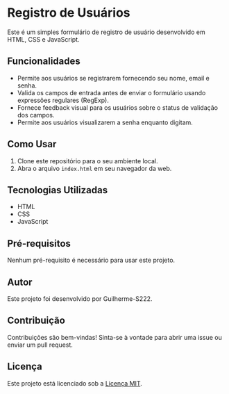# Registro de Usuários

Este é um simples formulário de registro de usuário desenvolvido em HTML, CSS e JavaScript.

## Funcionalidades

- Permite aos usuários se registrarem fornecendo seu nome, email e senha.
- Valida os campos de entrada antes de enviar o formulário usando expressões regulares (RegExp).
- Fornece feedback visual para os usuários sobre o status de validação dos campos.
- Permite aos usuários visualizarem a senha enquanto digitam.

## Como Usar

1. Clone este repositório para o seu ambiente local.
2. Abra o arquivo `index.html` em seu navegador da web.

## Tecnologias Utilizadas

- HTML
- CSS
- JavaScript

## Pré-requisitos

Nenhum pré-requisito é necessário para usar este projeto.

## Autor

Este projeto foi desenvolvido por Guilherme-S222.

## Contribuição

Contribuições são bem-vindas! Sinta-se à vontade para abrir uma issue ou enviar um pull request.

## Licença

Este projeto está licenciado sob a [Licença MIT](LICENSE).

